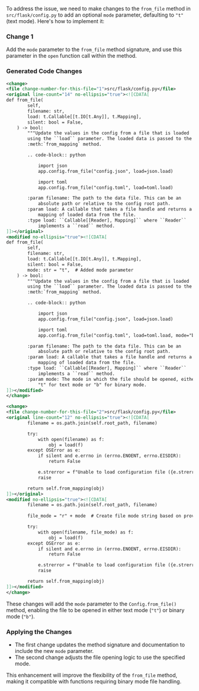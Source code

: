 To address the issue, we need to make changes to the `from_file` method in `src/flask/config.py` to add an optional `mode` parameter, defaulting to `"t"` (text mode). Here's how to implement it:

### Change 1
Add the `mode` parameter to the `from_file` method signature, and use this parameter in the `open` function call within the method.

### Generated Code Changes

```xml
<change>
<file change-number-for-this-file="1">src/flask/config.py</file>
<original line-count="14" no-ellipsis="true"><![CDATA[
def from_file(
        self,
        filename: str,
        load: t.Callable[[t.IO[t.Any]], t.Mapping],
        silent: bool = False,
    ) -> bool:
        """Update the values in the config from a file that is loaded
        using the ``load`` parameter. The loaded data is passed to the
        :meth:`from_mapping` method.

        .. code-block:: python

            import json
            app.config.from_file("config.json", load=json.load)

            import toml
            app.config.from_file("config.toml", load=toml.load)

        :param filename: The path to the data file. This can be an
            absolute path or relative to the config root path.
        :param load: A callable that takes a file handle and returns a
            mapping of loaded data from the file.
        :type load: ``Callable[[Reader], Mapping]`` where ``Reader``
            implements a ``read`` method.
]]></original>
<modified no-ellipsis="true"><![CDATA[
def from_file(
        self,
        filename: str,
        load: t.Callable[[t.IO[t.Any]], t.Mapping],
        silent: bool = False,
        mode: str = "t",  # Added mode parameter
    ) -> bool:
        """Update the values in the config from a file that is loaded
        using the ``load`` parameter. The loaded data is passed to the
        :meth:`from_mapping` method.

        .. code-block:: python

            import json
            app.config.from_file("config.json", load=json.load)

            import toml
            app.config.from_file("config.toml", load=toml.load, mode="b")

        :param filename: The path to the data file. This can be an
            absolute path or relative to the config root path.
        :param load: A callable that takes a file handle and returns a
            mapping of loaded data from the file.
        :type load: ``Callable[[Reader], Mapping]`` where ``Reader``
            implements a ``read`` method.
        :param mode: The mode in which the file should be opened, either
            "t" for text mode or "b" for binary mode.
]]></modified>
</change>

<change>
<file change-number-for-this-file="2">src/flask/config.py</file>
<original line-count="12" no-ellipsis="true"><![CDATA[
        filename = os.path.join(self.root_path, filename)

        try:
            with open(filename) as f:
                obj = load(f)
        except OSError as e:
            if silent and e.errno in (errno.ENOENT, errno.EISDIR):
                return False

            e.strerror = f"Unable to load configuration file ({e.strerror})"
            raise

        return self.from_mapping(obj)
]]></original>
<modified no-ellipsis="true"><![CDATA[
        filename = os.path.join(self.root_path, filename)
        
        file_mode = "r" + mode  # Create file mode string based on provided mode

        try:
            with open(filename, file_mode) as f:
                obj = load(f)
        except OSError as e:
            if silent and e.errno in (errno.ENOENT, errno.EISDIR):
                return False

            e.strerror = f"Unable to load configuration file ({e.strerror})"
            raise

        return self.from_mapping(obj)
]]></modified>
</change>
```

These changes will add the `mode` parameter to the `Config.from_file()` method, enabling the file to be opened in either text mode (`"t"`) or binary mode (`"b"`). 

### Applying the Changes
- The first change updates the method signature and documentation to include the new `mode` parameter.
- The second change adjusts the file opening logic to use the specified mode. 

This enhancement will improve the flexibility of the `from_file` method, making it compatible with functions requiring binary mode file handling.
